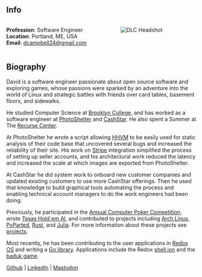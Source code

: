 ## Info  

<style>
.row {
  display: flex;
}

.column {
  flex: 50%;
}
</style>

<div class="row"><div class="column">

**Profession**: Software Engineer  
**Location**: Portland, ME, USA  
**Email**: <dcampbell24@gmail.com>  

</div><div class="column">
  
![DLC Headshot][1]

[1]: /dlc_headshot_250px.png

</div></div>

## Biography

David is a software engineer passionate about open source software and exploring games, whose passions were sparked by an adventure into the world of Linux and strategic battles with friends over card tables, basement floors, and sidewalks.

He studied Computer Science at [Brooklyn College][2], and has worked as a software engineer at [PhotoShelter][3] and [CashStar][4]. He also spent a Summer at The [Recurse Center][5].

[2]: http://www.brooklyn.cuny.edu/web/home.php
[3]: http://www.photoshelter.com/
[4]: https://www.cashstar.com/
[5]: https://www.recurse.com/

At PhotoShelter he wrote a script allowing [HHVM][6] to be easily used for static analysis of their code base that uncovered several bugs and increased the reliability of their site. His work on [Stripe][7] integration simplified the process of setting up seller accounts, and his architectural work reduced the latency and increased the scale at which images are exported from PhotoShelter.

[6]: http://hhvm.com/
[7]: https://stripe.com/

At CashStar he did system work to onboard new customer companies and updated existing customers to use more CashStar offerings. Then he used that knowledge to build graphical tools automating the process and enabling technical account managers to do the work engineers had been doing.

Previously, he participated in the [Annual Computer Poker Competition][8], wrote [Texas Hold`em AI][9], and contributed to projects including [Arch Linux][10], [PyParted][11], [Rust][12], and [Julia][13]. For more information about these projects see [projects][14].

[8]: http://www.computerpokercompetition.org/
[9]: https://github.com/dcampbell24/poker
[10]: https://www.archlinux.org/
[11]: https://github.com/rhinstaller/pyparted
[12]: http://www.rust-lang.org/
[13]: http://julialang.org/
[14]: https://dlc.ninja/projects.html

Most recently, he has been contributing to the user applications in [Redox OS][15] and writing a [Go library][16]. Applications include the Redox [shell ion][17] and the [baduk game][18].

[15]: https://www.redox-os.org/
[16]: https://crates.io/crates/libgo
[17]: https://crates.io/crates/ion-shell
[18]: https://github.com/redox-os/games/blob/master/src/baduk/main.rs

[Github][19] | [LinkedIn][20] | <a rel="me" href="https://noc.social/@dlc">Mastodon</a>

[19]: https://github.com/dcampbell24
[20]: https://www.linkedin.com/in/david-campbell-b13ab8b2/S
